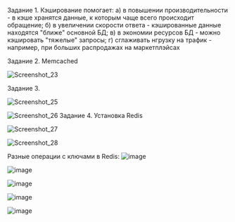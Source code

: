 Задание 1.
Кэширование помогает:
а) в повышении производительности - в кэше хранятся данные, к которым чаще всего происходит обращение;
б) в увеличении скорости ответа - кэшированные данные находятся "ближе" основной БД;
в) в экономии ресурсов БД - можно кэшировать "тяжелые" запросы;
г) сглаживать нгрузку на трафик - например, при больших распродажах на маркетплэйсах

Задание 2. Memcached

![Screenshot_23](https://user-images.githubusercontent.com/31319996/208237195-91a3987a-4b88-4c79-b065-ace1363670b5.jpg)

Задание 3.

![Screenshot_25](https://user-images.githubusercontent.com/31319996/208237205-802cf2bc-d504-49e6-857f-ff0526b09b03.jpg)

![Screenshot_26](https://user-images.githubusercontent.com/31319996/208237206-dfb3ff69-8744-4f31-ac27-1c9affab3cd7.jpg)
Задание 4. 
Установка Redis 

![Screenshot_27](https://user-images.githubusercontent.com/31319996/208237242-ea9e3632-e0df-44e6-8467-ee4c9584c77a.jpg)

![Screenshot_28](https://user-images.githubusercontent.com/31319996/208237246-fcf16220-6db7-4e10-92f0-18c904718f52.jpg)

Разные операции с ключами в Redis:
![image](https://user-images.githubusercontent.com/31319996/210262353-a846166e-bd20-495f-a305-2ac6094808c2.png)

![image](https://user-images.githubusercontent.com/31319996/210262435-8c3565f1-0c19-4e6b-87a4-693dacd3bebf.png)

![image](https://user-images.githubusercontent.com/31319996/210262540-2b0f1363-e153-4b03-b0ea-b85d3472f9f4.png)

![image](https://user-images.githubusercontent.com/31319996/210262669-be0db5c9-439c-488b-aa90-fd73ccc80b77.png)

![image](https://user-images.githubusercontent.com/31319996/210262744-7c07c719-e8c2-4eea-b867-f4c6c7d85f23.png)
